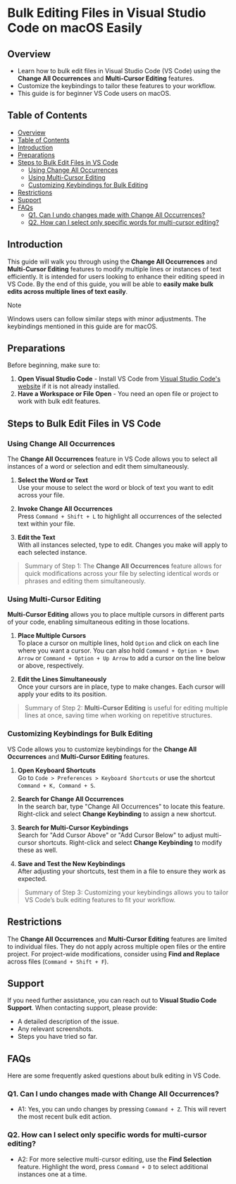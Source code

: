 # Bulk Editing Files in Visual Studio Code on macOS Easily


## Overview

* Learn how to bulk edit files in Visual Studio Code (VS Code) using the **Change All Occurrences** and **Multi-Cursor Editing** features.
* Customize the keybindings to tailor these features to your workflow.
* This guide is for beginner VS Code users on macOS.


## Table of Contents

* [Overview](#overview)
* [Table of Contents](#table-of-contents)
* [Introduction](#introduction)
* [Preparations](#preparations)
* [Steps to Bulk Edit Files in VS Code](#steps-to-bulk-edit-files-in-vs-code)
  * [Using Change All Occurrences](#using-change-all-occurrences)
  * [Using Multi-Cursor Editing](#using-multi-cursor-editing)
  * [Customizing Keybindings for Bulk Editing](#customizing-keybindings-for-bulk-editing)
* [Restrictions](#restrictions)
* [Support](#support)
* [FAQs](#faqs)
  * [Q1. Can I undo changes made with Change All Occurrences?](#q1-can-i-undo-changes-made-with-change-all-occurrences)
  * [Q2. How can I select only specific words for multi-cursor editing?](#q2-how-can-i-select-only-specific-words-for-multi-cursor-editing)


## Introduction

This guide will walk you through using the **Change All Occurrences** and **Multi-Cursor Editing** features to modify multiple lines or instances of text efficiently. It is intended for users looking to enhance their editing speed in VS Code. By the end of this guide, you will be able to **easily make bulk edits across multiple lines of text easily**.

> [!NOTE]
> Windows users can follow similar steps with minor adjustments. The keybindings mentioned in this guide are for macOS.


## Preparations

Before beginning, make sure to:
1. **Open Visual Studio Code** - Install VS Code from [Visual Studio Code's website](https://code.visualstudio.com/) if it is not already installed.
2. **Have a Workspace or File Open** - You need an open file or project to work with bulk edit features.


## Steps to Bulk Edit Files in VS Code


### Using Change All Occurrences

The **Change All Occurrences** feature in VS Code allows you to select all instances of a word or selection and edit them simultaneously.

1. **Select the Word or Text**  
   Use your mouse to select the word or block of text you want to edit across your file.

2. **Invoke Change All Occurrences**  
   Press `Command + Shift + L` to highlight all occurrences of the selected text within your file.

3. **Edit the Text**  
   With all instances selected, type to edit. Changes you make will apply to each selected instance.

> Summary of Step 1: The **Change All Occurrences** feature allows for quick modifications across your file by selecting identical words or phrases and editing them simultaneously.


### Using Multi-Cursor Editing

**Multi-Cursor Editing** allows you to place multiple cursors in different parts of your code, enabling simultaneous editing in those locations.

1. **Place Multiple Cursors**  
   To place a cursor on multiple lines, hold `Option` and click on each line where you want a cursor. You can also hold `Command + Option + Down Arrow` or `Command + Option + Up Arrow` to add a cursor on the line below or above, respectively.

2. **Edit the Lines Simultaneously**  
   Once your cursors are in place, type to make changes. Each cursor will apply your edits to its position.

> Summary of Step 2: **Multi-Cursor Editing** is useful for editing multiple lines at once, saving time when working on repetitive structures.


### Customizing Keybindings for Bulk Editing

VS Code allows you to customize keybindings for the **Change All Occurrences** and **Multi-Cursor Editing** features.

1. **Open Keyboard Shortcuts**  
   Go to `Code > Preferences > Keyboard Shortcuts` or use the shortcut `Command + K, Command + S`.

2. **Search for Change All Occurrences**  
   In the search bar, type "Change All Occurrences" to locate this feature. Right-click and select **Change Keybinding** to assign a new shortcut.

3. **Search for Multi-Cursor Keybindings**  
   Search for "Add Cursor Above" or "Add Cursor Below" to adjust multi-cursor shortcuts. Right-click and select **Change Keybinding** to modify these as well.

4. **Save and Test the New Keybindings**  
   After adjusting your shortcuts, test them in a file to ensure they work as expected.

> Summary of Step 3: Customizing your keybindings allows you to tailor VS Code’s bulk editing features to fit your workflow.


## Restrictions

The **Change All Occurrences** and **Multi-Cursor Editing** features are limited to individual files. They do not apply across multiple open files or the entire project. For project-wide modifications, consider using **Find and Replace** across files (`Command + Shift + F`).


## Support

If you need further assistance, you can reach out to **Visual Studio Code Support**. When contacting support, please provide:
* A detailed description of the issue.
* Any relevant screenshots.
* Steps you have tried so far.


## FAQs

Here are some frequently asked questions about bulk editing in VS Code.


### Q1. Can I undo changes made with Change All Occurrences?

* A1: Yes, you can undo changes by pressing `Command + Z`. This will revert the most recent bulk edit action.


### Q2. How can I select only specific words for multi-cursor editing?

* A2: For more selective multi-cursor editing, use the **Find Selection** feature. Highlight the word, press `Command + D` to select additional instances one at a time.
